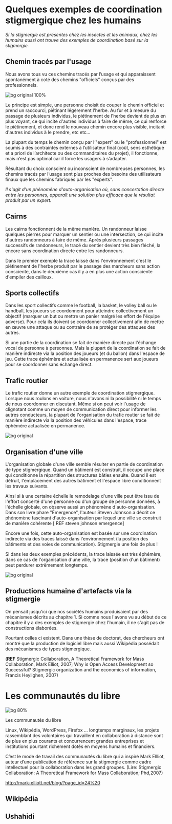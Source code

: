 # Quelques exemples de coordination stigmergique chez les humains

*Si la stigmergie est présentes chez les insectes et les animaux, chez les humains aussi ont trouve des exemples de coordination basé sur la stigmergie.*

## Chemin tracés par l'usage

Nous avons tous vu ces chemins tracés par l’usage et qui apparaissent spontanément à coté des chemins "officiels" conçus par des professionnels. 

![bg original 100%](images/desire-path-cc-by-sa-opensourceway.jpg)

Le principe est simple, une personne choisit de couper le chemin officiel et prend un raccourci, piétinant légèrement l'herbe. Au fur et à mesure du passage de plusieurs individus, le piétinement de l'herbe devient de plus en plus voyant, ce qui incite d'autres individus à faire de même, ce qui renforce le piétinement, et donc rend le nouveau chemin encore plus visible, incitant d'autres individus à le prendre, etc etc...

La plupart du temps le chemin conçu par l’"expert" ou le "professionnel" est soumis à des contraintes externes à l’utilisateur final (coût, sens esthétique et a priori de l’architecte ou des commanditaires du projet), il fonctionne, mais n’est pas optimal car il force les usagers à s’adapter.

Résultant du choix conscient ou inconscient de nombreuses personnes, les chemins tracés par l’usage sont plus proches des besoins des utilisateurs finaux que les chemins fabriqués par les "experts".

*Il s'agit d'un phénomène d'auto-organisation où, sans concertation directe entre les personnes, apparaît une solution plus efficace que le résultat produit par un expert.*

## Cairns

Les cairns fonctionnent de la même manière. Un randonneur laisse quelques pierres pour marquer un sentier ou une intersection, ce qui incite d'autres randonneurs à faire de même. Après plusieurs passages successifs de randonneurs, le tracé du sentier devient très bien fléché, la encore sans coordination directe entre les randonneurs.

Dans le premier exemple la trace laissé dans l'environnement c'est le piétinement de l'herbe produit par le passage des marcheurs sans action consciente, dans le deuxième cas il y a en plus une action consciente d'empiler des cailloux.

## Sports collectifs

Dans les sport collectifs comme le football, la basket, le volley ball ou le handball, les joueurs se coordonnent pour atteindre collectivement un objectif (marquer un but ou mettre un panier malgré les effort de l'équipe adverse). Pour cela ils doivent se coordonner collectivement afin de mettre en œuvre une attaque ou au contraire de se protéger des attaques des autres. 

Si une partie de la coordination se fait de manière directe par l'échange vocal de personne à personnes. Mais la plupart de la coordination se fait de manière indirecte via la position des joueurs (et du ballon) dans l'espace de jeu. Cette trace éphémère et actualisée en permanence sert aux joueurs pour se coordonner sans échange direct.

## Trafic routier

Le trafic routier donne un autre exemple de coordination stigmergique. Lorsque nous roulons en voiture, nous n'avons ni la possibilité ni le temps de nous coordonner en discutant. Même si on peut voir l'usage de clignotant comme un moyen de communication direct pour informer les autres conducteurs, la plupart de l'organisation du trafic routier se fait de manière indirecte via la position des véhicules dans l'espace, trace éphémère actualisée en permanence.


![bg original](images/stigmergie-traffic-routier.jpg)


## Organisation d'une ville

L'organisation globale d'une ville semble résulter en partie de coordination de type stigmergique. Quand un bâtiment est construit, il occupe une place qui conditionne la répartition des structures bâties ensuite. Quand il est détruit, l'emplacement des autres bâtiment et l'espace libre conditionnent les travaux suivants.

Ainsi si à une certaine échelle le remodelage d'une ville peut être issu de l'effort concerté d'une personne ou d'un groupe de personne données, à l'échelle globale, on observe aussi un phénomène d'auto-organisation. Dans son livre phare "Émergence", l'auteur Steven Johnson a décrit ce phénomène fascinant d'auto-organisation par lequel une ville se construit de manière cohérente [ REF steven johnson emergence]

Encore une fois, cette auto-organisation est basée sur une coordination indirecte via des traces laissé dans l'environnement (la position des bâtiments et des voies de communication). Stigmergie une fois de plus ! 

Si dans les deux exemples précédents, la trace laissée est très éphémère, dans ce cas de l'organisation d'une ville, la trace (position d'un bâtiment) peut perdurer extrêmement longtemps.

![bg original](images/stigmergie-cicatrice-rail-structure-auch.png)

## Productions humaine d'artefacts via la stigmergie

On pensait jusqu'ici que nos sociétés humains produisaient par des mécanismes décrits au chapitre 1.
Si comme nous l'avons vu au début de ce chapitre il y a des exemples de stigmergie chez l'humain, il ne s'agit pas de constructions élaborées.

Pourtant celles ci existent. Dans une thèse de doctorat, des chercheurs ont montré que la production de logiciel libre mais aussi Wikipédia possédait des mécanismes de types stigmergique.



(**REF** Stigmergic Collaboration, A Theoretical Framework for Mass Collaboration, Mark Elliot, 2007; Why is Open Access Development so Successful? Stigmergic organization and the economics of information, Francis Heylighen, 2007)

# Les communautés du libre

![bg 80%](images/logiciels-libres-celebres.jpg)

Les communautés du libre

Linux, Wikipédia, WordPress, Firefox … longtemps marginaux, les projets rassemblant des volontaires qui travaillent en collaboration à distance sont de plus en plus courants et concurrencent grandes entreprises et institutions pourtant richement dotés en moyens humains et financiers.

C’est le mode de travail des communautés du libre qui a inspiré Mark Ellliot, auteur d’une publication de référence sur la stigmergie comme cadre intellectuel pour la collaboration dans les grand groupes. (Lire: Stigmergic Collaboration: A Theoretical Framework for Mass Collaboration; Phd,2007)

http://mark-elliott.net/blog/?page_id=24%20


## Wikipédia

## Ushahidi


<!--- nouveau chapitre--->


